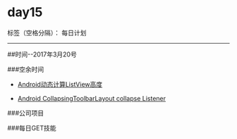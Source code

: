# day15

标签（空格分隔）： 每日计划

---
##时间--2017年3月20号

###空余时间

* [Android动态计算ListView高度][1]

* [Android CollapsingToolbarLayout collapse Listener][2]

###公司项目

###每日GET技能


  [1]: http://chenzheng8975.iteye.com/blog/2045653
  [2]: http://stackoverflow.com/questions/31682310/android-collapsingtoolbarlayout-collapse-listener